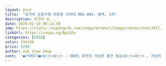 ```yaml
---
layout: post 
title:  "모가비 송풍구형 차량용 거치대 MOG-004, 블랙, 1개" 
description: 모가비 송 ..
date: 2020-02-18 06:13:50 
img: https://static.coupangcdn.com/image/product/image/vendoritem/2017/01/12/3078670337/ff40966f-199c-47b3-9906-2241838cf105.jpg 
linkUrl: https://coupa.ng/bpLX5x 
categories: [1018] 
color: f44336 
price: 5250 
author: Ask View Shop 
cont:  "●구매후기●<br/><br/> - 360도 회전이 가능한 물건 필요<br/><br/> - 가성비 굳.<br/> 크지도 않고 작지도 않음.<br/><br/><br/> - 구매후기 사진 참고.<br/><br/><br/> - 네비게이션용 거치대 필요<br/><br/> - 아이폰4, 아이폰5, 노트, PMP(코원V4? 인가 V5) 모두 거치 가능.<br/><br/><br/> - 어느 송풍구에다가 거치 가능하여 조수석에 거치하여 동영상 시청 가능.<br/><br/><br/> - 영어가 써있어서 약간 싸보임 ㅋ<br/><br/> - 운전자는 동영상시청 하면 사고나므로 매우 위험.<br/><br/><br/> - 저렴함.<br/> 접착식 아님.<br/> 360도 회전 가능.<br/> 크기가 작아 눈에 안띔.<br/><br/><br/> - 접착식은 차가 더러워보여서 송풍구에 달 수 있는 물품 필요<br/>4~6인치 까지 된다네요 신기하게 노트8  범퍼 케이스 착용했는데도 맞아요 신기하네요 셀카봉도 노트8은 범퍼케이스 안맞아서 케이스빼거나 얇은젤리케이스 써야 되거든요 이제품은 쪼매난데 쑥쑥 늘어나고 스프링이 짱짱해서 폰을 꽉잡아주네요 아버지 쓰시는 폰이 작은거라서 노트8도 이렇게 잘잡아주는데 폰이 뚝 떨어질 걱정은 없을거같아요<br/>구매결정요인<br/>구매동기<br/>구매후기<br/>네비게이션 으로 사용하니 정말 편해요<br/>단점<br/>떨이지지도 않고<br/>만족도 : 별5개<br/>보니까요 좋아요<br/>불편하신건지 꼽아두면 잊고 두고 내리시는건지 잘모르겠지만 폰내비쓰신다더니 자동차 네비주로 쓰고 계세요<br/>사용하시는분이 아버지인데 폰작은거에서 노트8로 바꾸셨어요<br/>자석 거치대 사드리려고 했는데 송풍기 거치대 원하셔서 사드렸는데 호환기종이 따로 없어서 단일품이라 그냥 샀어요<br/>재구매의사 : 차후 친구 선물용으로 구매의사 있음.<br/><br/>제품보다 박스가 작아서 열려서 왔네요<br/>주관적인 상품평이지만 도움이 되길 바랍니다.<br/><br/>차에 통풍구에  설치하니까 보기도 좋고요<br/>처음에는 그냥 싼게 다그런지 하면서 주문했는데 실제로<br/>" 
---
```

